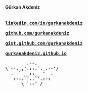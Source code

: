 #### Gürkan Akdeniz  <br/>
<pre>
<b>
<a href='https://linkedin.com/in/g%C3%BCrkanakdeniz'>linkedin.com/in/gurkanakdeniz</a> <br/>
<a href='https://github.com/gurkanakdeniz'>github.com/gurkanakdeniz</a> <br/>
<a href='https://gist.github.com/gurkanakdeniz'>gist.github.com/gurkanakdeniz</a> <br/>
<a href='https://gurkanakdeniz.github.io'>gurkanakdeniz.github.io</a> <br/>
        .--.
\`--._,'.::.`._.--'/
  .  ` __::__ '  .
   :-:.`'..`'.:-:
      \ `--' /
</b>
</pre>
